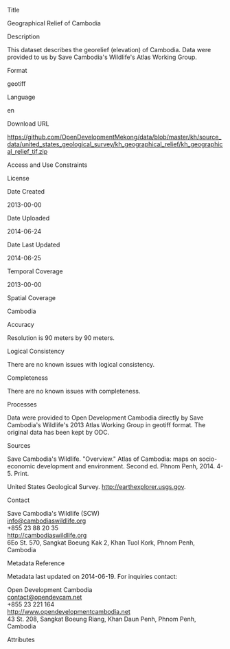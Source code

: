 Title

Geographical Relief of Cambodia

Description

This dataset describes the georelief (elevation) of Cambodia. Data were provided to us by Save Cambodia's Wildlife's Atlas Working Group.

Format

geotiff

Language

en

Download URL

https://github.com/OpenDevelopmentMekong/data/blob/master/kh/source_data/united_states_geological_survey/kh_geographical_relief/kh_geographical_relief_tif.zip

Access and Use Constraints



License



Date Created

2013-00-00

Date Uploaded

2014-06-24

Date Last Updated

2014-06-25

Temporal Coverage

2013-00-00

Spatial Coverage

Cambodia

Accuracy

Resolution is 90 meters by 90 meters.

Logical Consistency

There are no known issues with logical consistency.

Completeness

There are no known issues with completeness.

Processes

Data were provided to Open Development Cambodia directly by Save Cambodia's Wildlife's 2013 Atlas Working Group in geotiff format. The original data has been kept by ODC.

Sources

Save Cambodia's Wildlife. "Overview." Atlas of Cambodia: maps on socio-economic development and environment. Second ed. Phnom Penh, 2014. 4-5. Print.

United States Geological Survey. http://earthexplorer.usgs.gov.

Contact

Save Cambodia's Wildlife (SCW)  
info@cambodiaswildlife.org  
+855 23 88 20 35  
http://cambodiaswildlife.org  
6Eo St. 570, Sangkat Boeung Kak 2, Khan Tuol Kork, Phnom Penh, Cambodia  

Metadata Reference

Metadata last updated on 2014-06-19. For inquiries contact:

Open Development Cambodia  
contact@opendevcam.net  
+855 23 221 164  
http://www.opendevelopmentcambodia.net  
43 St. 208, Sangkat Boeung Riang, Khan Daun Penh, Phnom Penh, Cambodia  

Attributes




